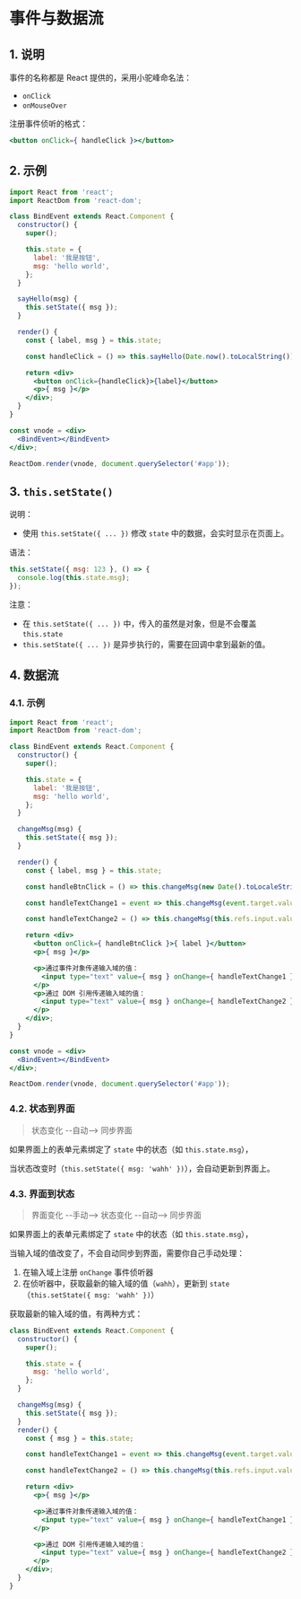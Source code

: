# 事件与数据流

## 1. 说明

事件的名称都是 React 提供的，采用小驼峰命名法：

* `onClick`
* `onMouseOver`

注册事件侦听的格式：

```jsx
<button onClick={ handleClick }></button>
```

## 2. 示例

```jsx
import React from 'react';
import ReactDom from 'react-dom';

class BindEvent extends React.Component {
  constructor() {
    super();

    this.state = {
      label: '我是按钮',
      msg: 'hello world',
    };
  }

  sayHello(msg) {
    this.setState({ msg });
  }

  render() {
    const { label, msg } = this.state;

    const handleClick = () => this.sayHello(Date.now().toLocalString());

    return <div>
      <button onClick={handleClick}>{label}</button>
      <p>{ msg }</p>
    </div>;
  }
}

const vnode = <div>
  <BindEvent></BindEvent>
</div>;

ReactDom.render(vnode, document.querySelector('#app'));
```

## 3. `this.setState()`

说明：

* 使用 `this.setState({ ... })` 修改 `state` 中的数据，会实时显示在页面上。

语法：

```javascript
this.setState({ msg: 123 }, () => {
  console.log(this.state.msg);
});
```

注意：

* 在 `this.setState({ ... })` 中，传入的虽然是对象，但是不会覆盖 `this.state`
* `this.setState({ ... })` 是异步执行的，需要在回调中拿到最新的值。

## 4. 数据流

### 4.1. 示例

```jsx
import React from 'react';
import ReactDom from 'react-dom';

class BindEvent extends React.Component {
  constructor() {
    super();

    this.state = {
      label: '我是按钮',
      msg: 'hello world',
    };
  }

  changeMsg(msg) {
    this.setState({ msg });
  }

  render() {
    const { label, msg } = this.state;

    const handleBtnClick = () => this.changeMsg(new Date().toLocaleString());

    const handleTextChange1 = event => this.changeMsg(event.target.value);

    const handleTextChange2 = () => this.changeMsg(this.refs.input.value);

    return <div>
      <button onClick={ handleBtnClick }>{ label }</button>
      <p>{ msg }</p>

      <p>通过事件对象传递输入域的值：
        <input type="text" value={ msg } onChange={ handleTextChange1 }/>
      </p>
      <p>通过 DOM 引用传递输入域的值：
        <input type="text" value={ msg } onChange={ handleTextChange2 } ref='input'/>
      </p>
    </div>;
  }
}

const vnode = <div>
  <BindEvent></BindEvent>
</div>;

ReactDom.render(vnode, document.querySelector('#app'));
```

### 4.2. 状态到界面

>状态变化 --自动--> 同步界面

如果界面上的表单元素绑定了 `state` 中的状态（如 `this.state.msg`），

当状态改变时（`this.setState({ msg: 'wahh' })`），会自动更新到界面上。

### 4.3. 界面到状态

>界面变化 --手动--> 状态变化 --自动--> 同步界面

如果界面上的表单元素绑定了 `state` 中的状态（如 `this.state.msg`），

当输入域的值改变了，不会自动同步到界面，需要你自己手动处理：

1. 在输入域上注册 `onChange` 事件侦听器
2. 在侦听器中，获取最新的输入域的值（`wahh`），更新到 `state`（`this.setState({ msg: 'wahh' })`）

获取最新的输入域的值，有两种方式：

```jsx
class BindEvent extends React.Component {
  constructor() {
    super();

    this.state = {
      msg: 'hello world',
    };
  }

  changeMsg(msg) {
    this.setState({ msg });
  }
  render() {
    const { msg } = this.state;

    const handleTextChange1 = event => this.changeMsg(event.target.value);

    const handleTextChange2 = () => this.changeMsg(this.refs.input.value);

    return <div>
      <p>{ msg }</p>

      <p>通过事件对象传递输入域的值：
        <input type="text" value={ msg } onChange={ handleTextChange1 }/>
      </p>

      <p>通过 DOM 引用传递输入域的值：
        <input type="text" value={ msg } onChange={ handleTextChange2 } ref='input'/>
      </p>
    </div>;
  }
}
```